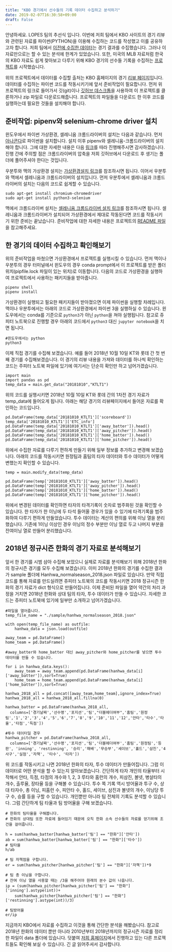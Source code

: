 ```yaml
---
title: "KBO 경기에서 선수들의 기록 데이터 수집하고 분석하기"
date: 2019-02-07T16:30:58+09:00
draft: False
---
```


안녕하세요. LOPES 팀의 추선식 입니다. 이번에 저희 팀에서 KBO 사이트의 경기 리뷰와 관련된 자료를 파이썬(PYTHON)을 이용해 수집하는 코드를 작성했고 이를 공유하고자 합니다. 저희 팀에서 [이전에 수집한 데이터](https://github.com/choosunsick/KBO_data)는 경기 결과를 수집했습니다. 그러나 이 자료만으로는 할 수 있는 분석에 한계가 있었습니다. 또한, 미국의 MLB 자료처럼 한국의 KBO 자료도 쉽게 찾아보고 다루기 위해 KBO 경기의 선수들 기록을 수집하는 [프로젝트](https://github.com/LOPES-HUFS/KBO_Data_Wrangling)를 시작했습니다.

위의 프로젝트에서 데이터를 수집할 출처는 KBO 홈페이지의 경기 [리뷰 페이지](https://www.koreabaseball.com/Schedule/GameCenter/Main.aspx)입니다. 데이터를 수집하는 파이썬 코드를 작동시키기에 앞서 준비작업이 필요합니다. 먼저 위 프로젝트의 링크로 들어가서 깃(git)이나 [깃허브 데스크톱](https://desktop.github.com/)을 사용하여 이 프로젝트를 클론하거나 zip 파일로 다운로드해줍니다. 프로젝트의 파일들을 다운로드 한 이후 코드를 실행하는데 필요한 것들을 설치해야 합니다.

## 준비작업: pipenv와 selenium-chrome driver 설치

윈도우에서 파이썬 가상환경, 셀레니움 크롬드라이버의 설치는 다음과 같습니다. 먼저 [아나콘다](https://www.anaconda.com/download/#windows)로 파이썬을 설치합니다. 설치 이후 pipenv와 셀레니움-크롬드라이버의 설치해야 합니다. 그에 대한 자세한 내용은 다음 [링크](https://github.com/LOPES-HUFS/KBO_Data_Wrangling/wiki/윈도우에-셀리리움-설치)를 따라 진행해주시면 감사하겠습니다. 진행 간에 주의할 점은 크롬드라이버의 압축을 저희 깃허브에서 다운로드 후 생기는 폴더에 풀어주셔야 한다는 것입니다.

우분투와 맥의 가상환경 설치는 [가상환경설치 링크](https://pipenv.readthedocs.io/en/latest/)를 참조하시면 됩니다. 이어서 우분투와 맥에서 셀레니움과 크롬드라이버의 설치입니다. 먼저 우분투에서 셀레니움과 크롬드라이버의 설치는 다음의 코드로 쉽게할 수 있습니다.

```
sudo apt-get install chromium-chromedriver
sudo apt-get install python3-selenium
```

맥에서 크롬드라이버 설치는 [셀레니움 크롬드라이버 설치 링크](http://www.epistemology.pe.kr/2018/09/25/1153)를 참조하시면 됩니다. 셀레니움과 크롬드라이버가 설치되어 가상환경에서 제대로 작동된다면 코드를 작동시키기 위한 준비는 끝났습니다. 준비작업에 대한 자세한 내용은 프로젝트의 [README 파일](https://github.com/LOPES-HUFS/KBO_Data_Wrangling/blob/master/README.md)을 참고해주세요.

## 한 경기의 데이터 수집하고 확인해보기

위의 준비작업을 마쳤으면 가상환경에서 프로젝트를 실행시킬 수 있습니다. 먼저 맥이나 우분투의 경우 터미널에서 윈도우의 경우 conda prompt에서 이 프로젝트를 받은 폴더 위치(pipfile.lock 파일이 있는 위치)로 이동합니다. 다음의 코드로 가상환경을 실행하여 프로젝트에서 사용하는 패키지들을 받아줍니다.

```
pipenv shell
pipenv install
```

가상환경이 실행되고 필요한 패키지들이 받아졌으면 이제 파이썬을 실행할 차례입니다. 맥이나 우분투에서는 아래의 코드로 가상환경에서 파이썬 3을 실행하실 수 있습니다. 윈도우에서는 conda를 기준으로 `python3`가 아닌 `python`을 쳐야 실행됩니다. 참고로 쥬피터 노트북으로 진행할 경우 아래의 코드에서 `python3` 대신 `jupyter notebook`을 치면 됩니다.

```
#윈도우에서는 python
python3
```

이제 직접 경기를 수집해 보겠습니다. 예를 들어 2018년 10월 10일 KT와 롯데 간 첫 번째 경기를 수집해보겠습니다. 이 경기의 리뷰 내용을 가져와 데이터를 하나씩 확인하는 코드는 주피터 노트북 파일에 있기에 여기서는 단순히 확인만 하고 넘어가겠습니다.

```
import main
import pandas as pd
temp_data = main.get_data("20181010","KTLT1")
```

위의 코드를 실행시키면 2018년 10월 10일 KT와 롯데 간의 1차전 경기 자료가 temp_data에 들어오게 됩니다. 아래는 해당 경기의 리뷰페이지에서 들어온 자료를 확인하는 코드입니다.

```
pd.DataFrame(temp_data['20181010_KTLT1']['scoreboard'])
temp_data['20181010_KTLT1']['ETC_info']
pd.DataFrame(temp_data['20181010_KTLT1']['away_batter']).head()
pd.DataFrame(temp_data['20181010_KTLT1']['away_pitcher']).head()
pd.DataFrame(temp_data['20181010_KTLT1']['home_batter']).head()
pd.DataFrame(temp_data['20181010_KTLT1']['home_pitcher']).head()
```

위에서 수집한 자료를 다루기 편하게 만들기 위해 일부 정보를 추가하고 변경해 보겠습니다. 아래의 코드를 작동시키면 원정팀과 홈팀의 타자 데이터와 투수 데이터가 어떻게 변했는지 확인할 수 있습니다.

```
temp = main.modify_data(temp_data)

pd.DataFrame(temp['20181010_KTLT1']['away_batter']).head()
pd.DataFrame(temp['20181010_KTLT1']['away_pitcher']).head()
pd.DataFrame(temp['20181010_KTLT1']['home_batter']).head()
pd.DataFrame(temp['20181010_KTLT1']['home_pitcher']).head()
```

위에서 변경된 데이터를 확인하면 타자의 타격기록이 숫자로 범주화된 것을 확인할 수 있습니다. 한 타자가 한 이닝에 두 타석 들어올 경우가 있을 수 있기에 타격기록을 범주화하여 다루기 편하게 만들었습니다. 투수 데이터는 계산의 편의를 위해 이닝 열을 분리했습니다. 기존에 1이닝 이상인 경우 이닝의 정수 부분만 이닝 열로 두고 나머지 부분을 잔여이닝 열로 만들어 분리했습니다.

## 2018년 정규시즌 한화의 경기 자료로 분석해보기

앞서 한 경기를 시범 삼아 수집해 보았으니 실제로 자료를 분석해보기 위해 2018년 한화의 정규시즌 경기를 모두 수집해 보겠습니다. 이미 2018년 한화의 경기를 수집한 결과가 sample 폴더에 Hanhwa_normalseason_2018.json 파일로 있습니다. 만약 직접 코드를 통해 자료를 만드실려면 쥬피터 노트북의 코드를 작동시키면 2018 정규시즌 한화의 경기 자료가 dict 형식으로 만들어집니다.
이제 준비된 파일을 열어 약간의 처리 과정을 거치면 2018년 한화와 상대 팀의 타자, 투수 데이터가 만들 수 있습니다. 자세한 코드는 쥬피터 노트북에 있기에 일부만 소개하고 넘어가겠습니다.

```
#파일을 열어줍니다.
temp_file_name = "./sample/hanhwa_normalseason_2018.json"

with open(temp_file_name) as outfile:  
    hanhwa_data = json.load(outfile)

away_team = pd.DataFrame()
home_team = pd.DataFrame()

#away_batter와 home_batter 대신 away_pitcher와 home_pitcher를 넣으면 투수 데이터를 만들 수 있습니다.

for i in hanhwa_data.keys():
    away_team = away_team.append(pd.DataFrame(hanhwa_data[i]['away_batter']),sort=True)
    home_team = home_team.append(pd.DataFrame(hanhwa_data[i]['home_batter']),sort=True)

hanhwa_2018_all = pd.concat([away_team,home_team],ignore_index=True)
hanhwa_2018_all = hanhwa_2018_all.fillna(0)

hanhwa_batter = pd.DataFrame(hanhwa_2018_all,
  columns=['경기날짜','선수명','포지션','팀',"더블헤더여부",'홈팀','원정팀','1','2','3','4','5','6','7','8','9','10','11','12','안타','타수','타율','타점','득점'])

#투수 데이터일 경우
hanhwa_pitcher = pd.DataFrame(hanhwa_2018_all,
  columns=['경기날짜','선수명','포지션','팀','더블헤더여부','홈팀','원정팀','등판', 'inning', 'restinning', '승리','패배','무승부','세이브','홀드','삼진','4사구','실점','자책', '타수', '타자'])
```

위 코드를 작동시키고 나면 2018년 한화의 타자, 투수 데이터가 만들어집니다. 그럼 이 데이터로 어떤 분석을 할 수 있는지 알아보겠습니다. 간단하게 타자 개인의 타율부터 시작해서 안타, 득점, 타점의 개수와 1, 2, 3 루타와 홈런의 개수, 피삼진, 볼넷, 병살타의 개수, 출루율, 장타율 등을 구해볼 수 있습니다. 투수 쪽 기록 역시 방어율과 투구 수, 상대 타자수, 총 이닝, 피홈런 수, 피안타 수, 홀드, 세이브, 삼진과 볼넷의 개수, 이닝당 투구 수, 승률 등을 구할 수 있습니다. 개인뿐만 아니라 팀 전체의 기록도 분석할 수 있습니다. 그럼 간단하게 팀 타율과 팀 방어율을 구해 보겠습니다.

```
# 한화의 팀타율을 구해봅니다.
# 한화의 상대팀 또한 자료에 들어있기 때문에 오직 한화 소속 선수들의 자료를 얻기위해 조건을 걸어줍니다.

h = sum(hanhwa_batter[hanhwa_batter['팀'] == "한화"]['안타'])
ab = sum(hanhwa_batter[hanhwa_batter['팀'] == "한화"]['타수'])
# 팀타율
h/ab

# 팀 자책점을 구합니다.
er = sum(hanhwa_pitcher[hanhwa_pitcher['팀'] == "한화"]['자책'])*9

# 팀 총 이닝을 구합니다.
# 잔여 이닝 열을 사용할 때는 /3을 해주어야 원래의 분수 값이 나옵니다.
ip = (sum(hanhwa_pitcher[hanhwa_pitcher['팀'] == "한화"]['inning'].astype(int))+
    sum(hanhwa_pitcher[hanhwa_pitcher['팀'] == "한화"]['restinning'].astype(int))/3)

# 팀방어율
er/ip
```
지금까지 KBO에서 자료를 수집하고 이것을 통해 간단한 분석을 해봤습니다. 참고로 2018년 한화의 데이터 뿐만 아니라 2010년부터 2018년까지의 정규시즌 자료를 정리한 파일이 data 폴더에 있습니다. 덧붙여 [저희 홈페이지](http://lopes.hufs.ac.kr)에서 진행하고 있는 다른 프로젝트들도 확인해 보실 수 있습니다. 긴 글 읽어주셔서 감사합니다.
